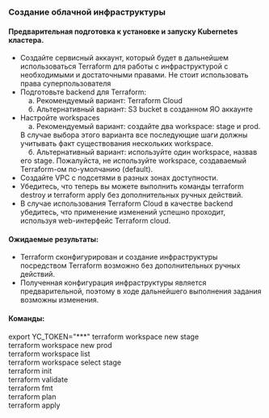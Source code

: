 ### Создание облачной инфраструктуры
#### Предварительная подготовка к установке и запуску Kubernetes кластера.
* Создайте сервисный аккаунт, который будет в дальнейшем использоваться Terraform для работы с инфраструктурой с необходимыми и достаточными правами. Не стоит использовать права суперпользователя
* Подготовьте backend для Terraform:
  <br>&nbsp; &nbsp; а. Рекомендуемый вариант: Terraform Cloud
  <br>&nbsp; &nbsp; б. Альтернативный вариант: S3 bucket в созданном ЯО аккаунте
* Настройте workspaces
  <br>&nbsp; &nbsp; а. Рекомендуемый вариант: создайте два workspace: stage и prod. В случае выбора этого варианта все последующие шаги должны учитывать факт существования нескольких workspace.
  <br>&nbsp; &nbsp; б. Альтернативный вариант: используйте один workspace, назвав его stage. Пожалуйста, не используйте workspace, создаваемый Terraform-ом по-умолчанию (default).
* Создайте VPC с подсетями в разных зонах доступности.
* Убедитесь, что теперь вы можете выполнить команды terraform destroy и terraform apply без дополнительных ручных действий.
* В случае использования Terraform Cloud в качестве backend убедитесь, что применение изменений успешно проходит, используя web-интерфейс Terraform cloud.

#### Ожидаемые результаты:
* Terraform сконфигурирован и создание инфраструктуры посредством Terraform возможно без дополнительных ручных действий.
* Полученная конфигурация инфраструктуры является предварительной, поэтому в ходе дальнейшего выполнения задания возможны изменения.

#### Команды:
export YC_TOKEN="***"
  terraform workspace new stage
<br>terraform workspace new prod
<br>terraform workspace list
<br>terraform workspace select stage
<br>terraform init
<br>terraform validate
<br>terraform fmt
<br>terraform plan
<br>terraform apply

